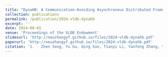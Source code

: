 ```yaml
---
title: "DynaHB: A Communication-Avoiding Asynchronous Distributed Framework with Hybrid Batches for Dynamic GNN Training"
collection: publications
permalink: /publication/2024-vldb-dynahb
excerpt: ''
date: 2024-08-01
venue: 'Proceedings of the VLDB Endowment'
slidesurl: 'http://neuzhangyf.github.io/files/2024-vldb-dynahb.pdf'
paperurl: 'http://neuzhangyf.github.io/files/2024-vldb-dynahb.pdf'
citation: '1.	Zhen Song, Yu Gu, Qing Sun, Tianyi Li, Yanfeng Zhang, Yushuai Li, Christian S. Jensen, and Ge Yu. &quot;DynaHB: A Communication-Avoiding Asynchronous Distributed Framework with Hybrid Batches for Dynamic GNN Training.&quot; <i>Proceedings of the VLDB Endowment</i>, 17(12), 2024.'
---
```

